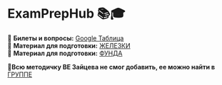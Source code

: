 # ExamPrepHub 📚🎓  
📌 **Билеты и вопросы:** [Google Таблица](https://docs.google.com/spreadsheets/d/1GxMKHBOkXtlHMGHkJ5dOq1cFXHjKPMme_6dP6OjsZCU/edit?usp=sharing)  
📌 **Материал для подготовки:** [ЖЕЛЕЗКИ ](https://mai-806.github.io/fund-wiki/#lections1)  
📌 **Материал для подготовки:** [ФУНДА ](https://github.com/VladislavBay/Preparation_for_the-test_of_Zaitsev/blob/main/%D0%97%D0%B0%D0%B8%CC%86%D1%86%D0%B5%D0%B2%20%D0%B1%D0%B5%D0%B7%20%D0%A5%D1%83%D0%B8%CC%86%D0%BD%D0%B8.pdf)             






📌**Всю методичку ВЕ Зайцева не смог добавить, ее можно  найти  в** [ГРУППЕ](https://t.me/+zqrnvYkHQtkzNDli)
